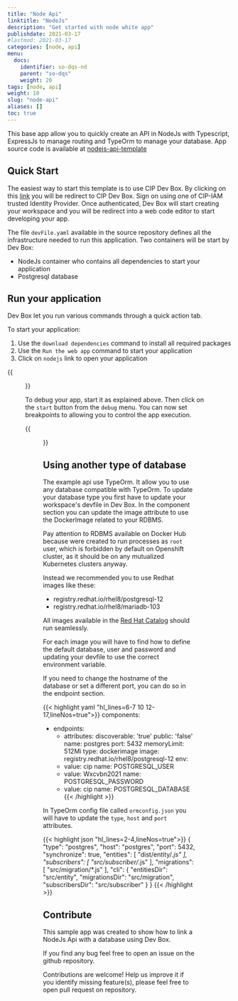 ```yaml
---
title: "Node Api"
linktitle: "NodeJs"
description: "Get started with node white app"
publishdate: 2021-03-17
#lastmod: 2021-03-17
categories: [node, api]
menu:
  docs:
    identifier: so-dqs-nd
    parent: "so-dqs"
    weight: 20
tags: [node, api]
weight: 10
slug: "node-api"
aliases: []
toc: true
---
```



This base app allow you to quickly create an API in NodeJs with Typescript, ExpressJs to manage routing and TypeOrm to manage your database.
App source code is available at [nodejs-api-template](https://github.com/cip-core-mirrors/nodejs-api-template)

## Quick Start

The easiest way to start this template is to use CIP Dev Box. By clicking on this [link](https://codeready-cip-crw-common.apps.c1.ocp.dev.sgcip.com/f?url=https://github.com/cip-core-mirrors/nodejs-api-template) you will be redirect to CIP Dev Box. Sign on using one of CIP-IAM trusted Identity Provider. Once authenticated, Dev Box will start creating your workspace and you will be redirect into a web code editor to start developing your app.

The file `devFile.yaml` available in the source repository defines all the infrastructure needed to run this application. Two containers will be start by Dev Box:

* NodeJs container who contains all dependencies to start your application
* Postgresql database
  
## Run your application

Dev Box let you run various commands through a quick action tab.

To start your application:
1. Use the `download dependencies` command to install all required packages
2. Use the `Run the web app` command to start your application
3. Click on `nodejs` link to open your application
   
{{<figure src="media/node_command.png" alt="Command tab">}}

To debug your app, start it as explained above.
Then click on the `start` button from the `debug` menu. You can now set breakpoints to allowing you to control the app execution.

{{<figure src="media/node_debug.png" alt="Debug tab">}}



## Using another type of database

The example api use TypeOrm. It allow you to use any database compatible with TypeOrm.
To update your database type you first have to update your workspace's devfile in Dev Box.
In the component section you can update the image attribute to use the DockerImage related to your RDBMS.

Pay attention to RDBMS available on Docker Hub because were created to run processes as `root` user, which is forbidden by default on Openshift cluster, as it should be on any mutualized Kubernetes clusters anyway.

Instead we recommended you to use Redhat images like these:
* registry.redhat.io/rhel8/postgresql-12
* registry.redhat.io/rhel8/mariadb-103

All images available in the [Red Hat Catalog](https://catalog.redhat.com/software/containers/explore) should run seamlessly.

For each image you will have to find how to define the default database, user and password and updating your devfile to use the correct environment variable.

If you need to change the hostname of the database or set a different port, you can do so in the endpoint section.

{{< highlight yaml "hl_lines=6-7 10 12-17,lineNos=true">}}
components:
  - endpoints:
      - attributes:
          discoverable: 'true'
          public: 'false'
        name: postgres
        port: 5432
    memoryLimit: 512Mi
    type: dockerimage
    image: registry.redhat.io/rhel8/postgresql-12
    env:
      - value: cip
        name: POSTGRESQL_USER
      - value: Wxcvbn2021
        name: POSTGRESQL_PASSWORD
      - value: cip
        name: POSTGRESQL_DATABASE
{{< /highlight >}}

In TypeOrm config file called `ormconfig.json` you will have to update the `type`, `host` and `port` attributes.

{{< highlight json "hl_lines=2-4,lineNos=true">}}
{
  "type": "postgres",
  "host": "postgres",
  "port": 5432,
  "synchronize": true,
  "entities": [
    "dist/entity/*.js"
  ],
  "subscribers": [
    "src/subscriber/*.js"
  ],
  "migrations": [
    "src/migration/*.js"
  ],
  "cli": {
    "entitiesDir": "src/entity",
    "migrationsDir": "src/migration",
    "subscribersDir": "src/subscriber"
  }
}
{{< /highlight >}}



## Contribute

This sample app was created to show how to link a NodeJs Api with a database using Dev Box.

If you find any bug feel free to open an issue on the github repository.

Contributions are welcome! Help us improve it if you identify missing feature(s), please feel free to open pull request on repository.
